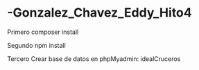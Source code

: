 # -Gonzalez_Chavez_Eddy_Hito4
Primero
composer install

Segundo
npm install

Tercero
Crear base de datos en phpMyadmin: idealCruceros
